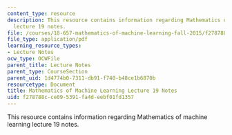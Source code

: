 ```yaml
---
content_type: resource
description: This resource contains information regarding Mathematics of machine learning
  lecture 19 notes.
file: /courses/18-657-mathematics-of-machine-learning-fall-2015/f278788cce095391fa4deebf01fd1357_MIT18_657F15_L19.pdf
file_type: application/pdf
learning_resource_types:
- Lecture Notes
ocw_type: OCWFile
parent_title: Lecture Notes
parent_type: CourseSection
parent_uid: 1d4774b0-7311-db91-f740-b48ce1b6870b
resourcetype: Document
title: Mathematics of Machine Learning Lecture 19 Notes
uid: f278788c-ce09-5391-fa4d-eebf01fd1357
---
```

This resource contains information regarding Mathematics of machine learning lecture 19 notes.

